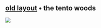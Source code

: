 <h2> <a href="https://github.com/rykuzu/futaba-theme/blob/main/README.md">old layout</a> • the tento woods </h2>
<img src="https://github.com/serphentized/serphentized/blob/main/pics/aaaa.svg">
